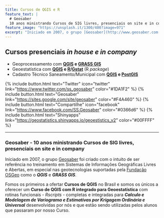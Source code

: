 ```yaml
---
title: Cursos de QGIS e R
feature_text: |
  # Geosaber
  10 anos ministrando Cursos de SIG livres, presenciais on site e in company
feature_image: "https://unsplash.it/1300/400?image=971"
excerpt: "Iniciado em 2007, o grupo [Geosaber](http://www.geosaber.com.br) foi criado com o intuito de ser referência em Sistemas de Informações Geográficas Livres e Abertas, em especial nas geotecnologias suportadas pela [Fundação OSGeo](http://www.osgeo.org) como o ***QGIS*** e ***GRASS GIS***."
---
```

## Cursos presenciais *in house e in company*
  - Geoprocessamento com **[QGIS](https://qgis.org) e [GRASS GIS](https://grass.osgeo.org)**
  - Geoestatística com **[QGIS](https://qgis.org) e [R](https://www.r-project.org)/[Gstat](http://gstat.org)** (R *package*)
  - Cadastro Técnico Saneamento/Municipal com **[QGIS](https://qgis.org) e [PostGIS](http://postgis.org)**

{% include button.html text="Twitter" icon="twitter" link="https://www.twitter.com/ss_geosaber" color="#1DA1F2" %} {% include button.html text="Geosaber" link="https://sites.google.com/site/geosaber" color="#F4A460" %} {% include button.html text="Compartilhe" icon="facebook" link="https://www.facebook.com/SS.Geosaber" color="#0366d6" %} {% include button.html text="Shinyapps" link="https://geostatistics.shinyapps.io/geoestistics_v2" color="#00FFFF" %}

---

### Geosaber - 10 anos ministrando Cursos de SIG livres, presenciais on site e in company
Iniciado em 2007, o grupo [Geosaber](http://www.geosaber.com.br) foi criado com o intuito de ser referência no treinamento em Sistemas de Informações Geográficas Livres e Abertas, em especial nas geotecnologias suportadas pela [Fundação OSGeo](http://www.osgeo.org) como o ***QGIS*** e ***GRASS GIS***.

Fomos os primeiros a ofertar **Cursos de QGIS** no Brasil e somos os únicos a oferecer um **Curso de QGIS com R integrado para Geoestatística** com rotinas funcionais - *Rscripts* - completas e integradas para ***Calculo e Modelagem de Variograma e Estimativas por Krigagem Ordinária e Universal*** desenvolvidas por nós e que estão sendo utilizadas pelos alunos que passaram por nosso Curso.
